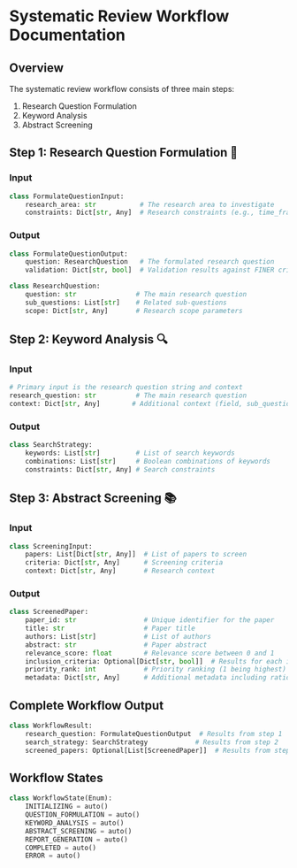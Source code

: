 # Systematic Review Workflow Documentation

## Overview
The systematic review workflow consists of three main steps:
1. Research Question Formulation
2. Keyword Analysis
3. Abstract Screening

## Step 1: Research Question Formulation 🎯

### Input
```python
class FormulateQuestionInput:
    research_area: str           # The research area to investigate
    constraints: Dict[str, Any]  # Research constraints (e.g., time_frame, focus_areas, scope)
```

### Output
```python
class FormulateQuestionOutput:
    question: ResearchQuestion   # The formulated research question
    validation: Dict[str, bool]  # Validation results against FINER criteria

class ResearchQuestion:
    question: str               # The main research question
    sub_questions: List[str]    # Related sub-questions
    scope: Dict[str, Any]       # Research scope parameters
```

## Step 2: Keyword Analysis 🔍

### Input
```python
# Primary input is the research question string and context
research_question: str          # The main research question
context: Dict[str, Any]        # Additional context (field, sub_questions, constraints)
```

### Output
```python
class SearchStrategy:
    keywords: List[str]         # List of search keywords
    combinations: List[str]     # Boolean combinations of keywords
    constraints: Dict[str, Any] # Search constraints
```

## Step 3: Abstract Screening 📚

### Input
```python
class ScreeningInput:
    papers: List[Dict[str, Any]]  # List of papers to screen
    criteria: Dict[str, Any]      # Screening criteria
    context: Dict[str, Any]       # Research context
```

### Output
```python
class ScreenedPaper:
    paper_id: str                 # Unique identifier for the paper
    title: str                    # Paper title
    authors: List[str]            # List of authors
    abstract: str                 # Paper abstract
    relevance_score: float        # Relevance score between 0 and 1
    inclusion_criteria: Optional[Dict[str, bool]]  # Results for each inclusion criterion
    priority_rank: int            # Priority ranking (1 being highest)
    metadata: Dict[str, Any]      # Additional metadata including rationale
```

## Complete Workflow Output
```python
class WorkflowResult:
    research_question: FormulateQuestionOutput  # Results from step 1
    search_strategy: SearchStrategy            # Results from step 2
    screened_papers: Optional[List[ScreenedPaper]]  # Results from step 3 (if papers provided)
```

## Workflow States
```python
class WorkflowState(Enum):
    INITIALIZING = auto()
    QUESTION_FORMULATION = auto()
    KEYWORD_ANALYSIS = auto()
    ABSTRACT_SCREENING = auto()
    REPORT_GENERATION = auto()
    COMPLETED = auto()
    ERROR = auto()
``` 